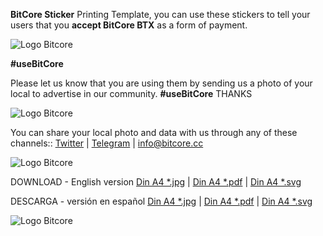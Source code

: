 **BitCore Sticker** Printing Template, you can use these stickers to tell your users that 
you **accept BitCore BTX** as a form of payment.

<img src="https://bitcore.cc/wp-content/uploads/2019/08/StickersDinA4AcceptHereBitCoreAug2019engSolo.png" alt="Logo Bitcore" data-canonical-src="https://bitcore.cc/wp-content/uploads/2019/08/StickersDinA4AcceptHereBitCoreAug2019engSolo.png" style="max-width:100%;">

**#useBitCore** 

Please let us know that you are using them by sending us a photo of your local to advertise 
in our community. **#useBitCore** THANKS

<img src="https://bitcore.cc/wp-content/uploads/2019/08/flyBTXaccepted02-2.png" alt="Logo Bitcore" data-canonical-src="https://bitcore.cc/wp-content/uploads/2019/08/flyBTXaccepted02-2.png" style="max-width:100%;">

You can share your local photo and data with us through any of these channels:: 
[Twitter](https://twitter.com/Bitcore_BTX) | [Telegram](https://t.me/bitcore_cc) | info@bitcore.cc

<img src="https://bitcore.cc/wp-content/uploads/2019/08/hojaStickersDinA4AcceptHereBitCoreAug2019eng.jpg" alt="Logo Bitcore" data-canonical-src="https://bitcore.cc/wp-content/uploads/2019/08/hojaStickersDinA4AcceptHereBitCoreAug2019eng.jpg" style="max-width:100%;">

DOWNLOAD - English version
[Din A4 *.jpg](https://github.com/LIMXTEC/Limxtec.org-Media-Gallery/tree/master/BitCore/Stickers/AcceptedHere/StickersDinA4AcceptHereBitCoreAug2019eng.jpg) | [Din A4 *.pdf](https://github.com/LIMXTEC/Limxtec.org-Media-Gallery/tree/master/BitCore/Stickers/AcceptedHere/StickersDinA4AcceptHereBitCoreAug2019eng.pdf) | [Din A4 *.svg](https://github.com/LIMXTEC/Limxtec.org-Media-Gallery/tree/master/BitCore/Stickers/AcceptedHere/StickersDinA4AcceptHereBitCoreAug2019eng.svg)

DESCARGA - versión en español
[Din A4 *.jpg](https://github.com/LIMXTEC/Limxtec.org-Media-Gallery/tree/master/BitCore/Stickers/AcceptedHere/hojaStickersDinA4AceptamosBitCoreAug2019.jpg) | [Din A4 *.pdf](https://github.com/LIMXTEC/Limxtec.org-Media-Gallery/tree/master/BitCore/Stickers/AcceptedHere/StickersDinA4AceptamosBitCoreAug2019.pdf) | [Din A4 *.svg](https://github.com/LIMXTEC/Limxtec.org-Media-Gallery/tree/master/BitCore/Stickers/AcceptedHere/StickersDinA4AceptamosBitCoreAug2019.svg)

<img src="https://bitcore.cc/wp-content/uploads/2019/06/lineaBannerLimxtecJul2019dos.png" alt="Logo Bitcore" data-canonical-src="https://bitcore.cc/wp-content/uploads/2019/06/lineaBannerLimxtecJul2019dos.png" style="max-width:100%;">
